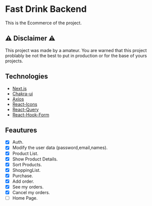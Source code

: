 # Fast Drink Backend

This is the Ecommerce of the project.

## :warning: Disclaimer :warning:

This project was made by a amateur.
You are warned that this project problably be not the best to put in production or for the base of yours projects.

## Technologies

- [Next.js](https://nextjs.org/docs/getting-started)
- [Chakra-ui](https://chakra-ui.com/)
- [Axios](https://axios-http.com/docs/intro)
- [React-Icons](https://react-icons.github.io/react-icons/)
- [React-Query](https://tanstack.com/query/v4/docs/overview)
- [React-Hook-Form](https://react-hook-form.com/)

## Feautures

- [x] Auth.
- [x] Modify the user data (password,email,names).
- [x] Product List.
- [x] Show Product Details.
- [x] Sort Products.
- [x] ShoppingList.
- [x] Purchase.
- [x] Add order.
- [x] See my orders.
- [x] Cancel my orders.
- [ ] Home Page.

